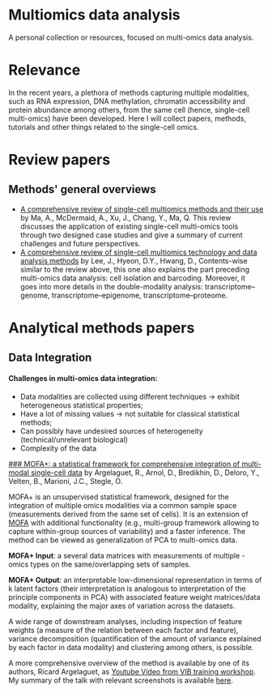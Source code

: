 # Multiomics data analysis 

A personal collection or resources, focused on multi-omics data analysis. 

# Relevance 

In the recent years, a plethora of methods capturing multiple modalities, such as RNA expression, DNA methylation, chromatin accessibility and protein abundance among others, from the same cell (hence, single-cell multi-omics) have been developed. Here I will collect papers, methods, tutorials and other things related to the single-cell omics. 

# Review papers

## Methods' general overviews

- [A comprehensive review of single-cell multiomics methods and their use](https://www.cell.com/trends/biotechnology/fulltext/S0167-7799(20)30057-3) by Ma, A., McDermaid, A., Xu, J., Chang, Y., Ma, Q. This review discusses the application of existing single-cell multi-omics tools through two designed case studies and give a summary of current challenges and future perspectives. 
- [A comprehensive review of single-cell multiomics technology and data analysis methods](https://www.nature.com/articles/s12276-020-0420-2#citeas) by Lee, J., Hyeon, D.Y., Hwang, D., Contents-wise similar to the review above, this one also explains the part preceding multi-omics data analysis: cell isolation and barcoding. Moreover, it goes into more details in the double-modality analysis: transcriptome–genome, transcriptome–epigenome, transcriptome–proteome. 


# Analytical methods papers

## Data Integration

#### Challenges in multi-omics data integration:
- Data modalities are collected using different techniques →  exhibit heterogeneous statistical properties;
- Have a lot of missing values → not suitable for classical statistical methods; 
- Can possibly have undesired sources of heterogeneity (technical/unrelevant biological)
- Complexity of the data 

[### MOFA+: a statistical framework for comprehensive integration of multi-modal single-cell data](https://genomebiology.biomedcentral.com/articles/10.1186/s13059-020-02015-1) by Argelaguet, R., Arnol, D., Bredikhin, D., Deloro, Y., Velten, B., Marioni, J.C., Stegle, O.

MOFA+ is an unsupervised statistical framework, designed for the integration of multiple omics modalities via a common sample space (measurements derived from the same set of cells). It is an extension of [MOFA](https://www.ncbi.nlm.nih.gov/pmc/articles/PMC6010767/) with additional functionality (e.g., multi-group framework allowing to capture within-group sources of variability) and a faster inference. The method can be viewed as generalization of PCA to multi-omics data. 

**MOFA+ Input**: a several data matrices with measurements of multiple -omics types on the same/overlapping sets of samples. 

**MOFA+ Output**: an interpretable low-dimensional representation in terms of k latent factors (their interpretation is analogous to interpretation of the principle components in PCA) with associated feature weight matrices/data modality, explaining the major axes of variation across the datasets. 

A wide range of downstream analyses, including inspection of feature weights (a measure of the relation between each factor and feature), variance decomposition (quantification of the amount of variance explained by each factor in data modality) and clustering among others, is possible. 

A more comprehensive overview of the method is available by one of its authors, Ricard Argelaguet, as [Youtube Video from VIB training workshop](https://www.youtube.com/watch?v=_BfHeZ0s2i0). My summary of the talk with relevant screenshots is available [here](https://drive.google.com/file/d/1uwlFvaKr3CvyPI5rIA-MIWvDvp2loLgK/view?usp=sharing).

